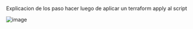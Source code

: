 Explicacion de los paso hacer luego de aplicar un terraform apply al script


![image](https://github.com/user-attachments/assets/23948283-e5ce-4069-828a-7bcf2c3f547b)
